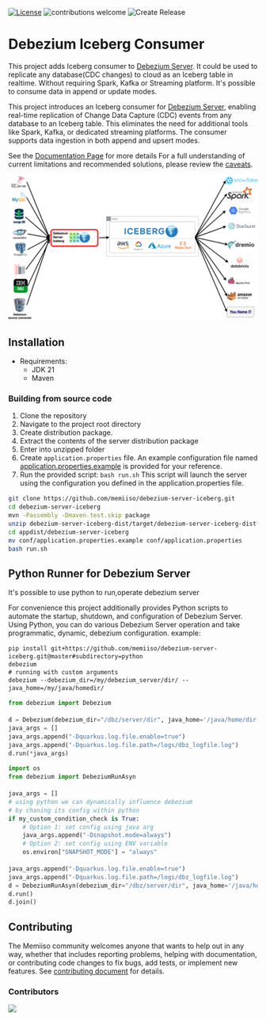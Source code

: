 [![License](http://img.shields.io/:license-apache%202.0-brightgreen.svg)](http://www.apache.org/licenses/LICENSE-2.0.html)
![contributions welcome](https://img.shields.io/badge/contributions-welcome-brightgreen.svg?style=flat)
![Create Release](https://github.com/memiiso/debezium-server-iceberg/actions/workflows/release.yml/badge.svg)

# Debezium Iceberg Consumer

This project adds Iceberg consumer
to [Debezium Server](https://debezium.io/documentation/reference/operations/debezium-server.html). It could be used to
replicate any database(CDC changes) to cloud as an Iceberg table in realtime. Without requiring Spark, Kafka or
Streaming platform. It's possible to consume data in append or update modes.

This project introduces an Iceberg consumer for [Debezium Server](https://debezium.io/documentation/reference/operations/debezium-server.html), enabling real-time replication of Change Data Capture (CDC) events from any database to an Iceberg table. This eliminates the need for additional tools like Spark, Kafka, or dedicated streaming platforms.  The consumer supports data ingestion in both append and upsert modes.

See the [Documentation Page](docs/DOCS.md) for more details
For a full understanding of current limitations and recommended solutions, please review the [caveats](docs/CAVEATS.md).

![Debezium Iceberg](docs/images/rdbms-debezium-iceberg_white.png)

## Installation
- Requirements:
  - JDK 21
  - Maven
### Building from source code
1. Clone the repository
2. Navigate to the project root directory 
3. Create distribution package.
4. Extract the contents of the server distribution package
5. Enter into unzipped folder
6. Create `application.properties` file. An example configuration file named [application.properties.example](debezium-server-iceberg-dist%2Fsrc%2Fmain%2Fresources%2Fdistro%2Fconf%2Fapplication.properties.example) is provided for your reference.
7. Run the provided script: `bash run.sh` This script will launch the server using the configuration you defined in the application.properties file.

```bash
git clone https://github.com/memiiso/debezium-server-iceberg.git
cd debezium-server-iceberg
mvn -Passembly -Dmaven.test.skip package
unzip debezium-server-iceberg-dist/target/debezium-server-iceberg-dist*.zip -d appdist
cd appdist/debezium-server-iceberg
mv conf/application.properties.example conf/application.properties
bash run.sh
```

## Python Runner for Debezium Server

It's possible to use python to run,operate debezium server

For convenience this project additionally provides Python scripts to automate the startup, shutdown, and configuration of Debezium Server. 
Using Python, you can do various Debezium Server operation and take programmatic, dynamic, debezium configuration.
example:

```commandline
pip install git+https://github.com/memiiso/debezium-server-iceberg.git@master#subdirectory=python
debezium
# running with custom arguments
debezium --debezium_dir=/my/debezium_server/dir/ --java_home=/my/java/homedir/
```

```python
from debezium import Debezium

d = Debezium(debezium_dir="/dbz/server/dir", java_home='/java/home/dir')
java_args = []
java_args.append("-Dquarkus.log.file.enable=true")
java_args.append("-Dquarkus.log.file.path=/logs/dbz_logfile.log")
d.run(*java_args)
```

```python
import os
from debezium import DebeziumRunAsyn

java_args = []
# using python we can dynamically influence debezium 
# by chaning its config within python
if my_custom_condition_check is True:
    # Option 1: set config using java arg
    java_args.append("-Dsnapshot.mode=always")
    # Option 2: set config using ENV variable
    os.environ["SNAPSHOT_MODE"] = "always"

java_args.append("-Dquarkus.log.file.enable=true")
java_args.append("-Dquarkus.log.file.path=/logs/dbz_logfile.log")
d = DebeziumRunAsyn(debezium_dir="/dbz/server/dir", java_home='/java/home/dir', java_args=java_args)
d.run()
d.join()
```

## Contributing

The Memiiso community welcomes anyone that wants to help out in any way, whether that includes reporting problems,
helping with documentation, or contributing code changes to fix bugs, add tests, or implement new features.
See [contributing document](CONTRIBUTING.md) for details.

### Contributors

<a href="https://github.com/memiiso/debezium-server-iceberg/graphs/contributors">
  <img src="https://contributors-img.web.app/image?repo=memiiso/debezium-server-iceberg" />
</a>
